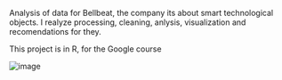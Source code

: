 Analysis of data for Bellbeat, the company its about smart technological objects. I realyze processing, cleaning, anlysis, visualization and recomendations for they. 

This project is in R, for the Google course

![image](https://github.com/FabianCornejoC/Google_project_DataAnalysis/assets/166162140/45626399-c759-4dda-ae56-2575c99304c4)



